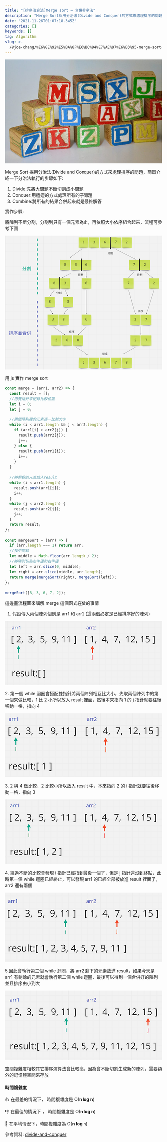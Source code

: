 ```yaml
---
title: "[排序演算法]Merge sort — 合併排序法"
description: "Merge Sort採用分治法(Divide and Conquer)的方式來處理排序的問題，簡單介紹一下分治法執行的步驟如下:"
date: "2021-11-26T01:07:18.345Z"
categories: []
keywords: []
tag: Algorithm
slug: >-
  /@joe-chang/%E6%8E%92%E5%BA%8F%E6%BC%94%E7%AE%97%E6%B3%95-merge-sort-%E5%90%88%E4%BD%B5%E6%8E%92%E5%BA%8F%E6%B3%95-5362b826ca6c
---
```


![](/img/1__RUmvkz3ba5u9Mj6wbswoMA.jpeg)

Merge Sort 採用分治法(Divide and Conquer)的方式來處理排序的問題，簡單介紹一下分治法執行的步驟如下:

1.  Divide:先將大問題不斷切割成小問題
2.  Conquer:用遞迴的方式處理所有的子問題
3.  Combine:將所有的結果合併起來就是最終解答

實作步驟:

將陣列不斷分割，分割到只有一個元素為止，再依照大小依序組合起來，流程可參考下圖

![](/img/0__2X3nZmdORT7HG4UC.png)

用 js 實作 merge sort

```javascript
const merge = (arr1, arr2) => {
  const result = [];
  //用雙指針來紀錄比較位置
  let i = 0;
  let j = 0;

  //兩個陣列裡的元素逐一比較大小
  while (i < arr1.length && j < arr2.length) {
    if (arr1[i] > arr2[j]) {
      result.push(arr2[j]);
      j++;
    } else {
      result.push(arr1[i]);
      i++;
    }
  }

  //將剩餘的元素放入result
  while (i < arr1.length) {
    result.push(arr1[i]);
    i++;
  }
  while (j < arr2.length) {
    result.push(arr2[j]);
    j++;
  }
  return result;
};

const mergeSort = (arr) => {
  if (arr.length === 1) return arr;
  //找中間點
  let middle = Math.floor(arr.length / 2);
  //將陣列切為左半邊和右半邊
  let left = arr.slice(0, middle);
  let right = arr.slice(middle, arr.length);
  return merge(mergeSort(right), mergeSort(left));
};

mergeSort([8, 3, 6, 7, 2]);
```

這邊畫流程圖來講解 merge 這個函式在做的事情

1.  假設傳入兩個陣列個別是 arr1 和 arr2 (這兩個必定是已經排序好的陣列)

![](/img/1__5xwtiombcbCmDlW7Emwg__Q.png)

2\. 第一個 while 迴圈會搭配雙指針將兩個陣列相互比大小，先取兩個陣列中的第一個來做比較，1 比 2 小所以放入 result 裡面，然後本來指向 1 的 j 指針就要往後移動一格，指向 4

![](/img/1__DpemawBXX58H1R9MGEriTw.png)

3\. 2 與 4 做比較，2 比較小所以放入 result 中，本來指向 2 的 i 指針就要往後移動一格，指向 3

![](/img/1____wyFKCzbytfvd1xR2w3sDg.png)

4\. 經過不斷的比較會發現 i 指針已經指到最後一個了，但是 j 指針還沒到終點，此時第一個 while 迴圈已經終止，可以發現 arr1 的已經全部被放進 result 裡面了，arr2 還有兩個

![](/img/1__HEi5LenFAxaWGxNSI__MFnw.png)

5.因此會執行第三個 while 迴圈，將 arr2 剩下的元素放進 result，如果今天是 arr1 有剩餘的元素就會執行第二個 while 迴圈，最後可以得到一個合併好的陣列並且排序由小到大

![](/img/1__qfWFCnnQuQB__XojJrv9__cg.png)

空間複雜度相較其它排序演算法會比較高，因為會不斷切割生成新的陣列，需要額外的記憶體空間來存放

#### 時間複雜度

👍 在最差的情況下， 時間複雜度是 O(**n log n**)

👎 在最佳的情況下 ， 時間複雜度是 O(**n log n**)

🤚 在平均情況下，時間複雜度為 O(**n log n**)

參考資料: [divide-and-conquer](https://www.geeksforgeeks.org/divide-and-conquer/)
